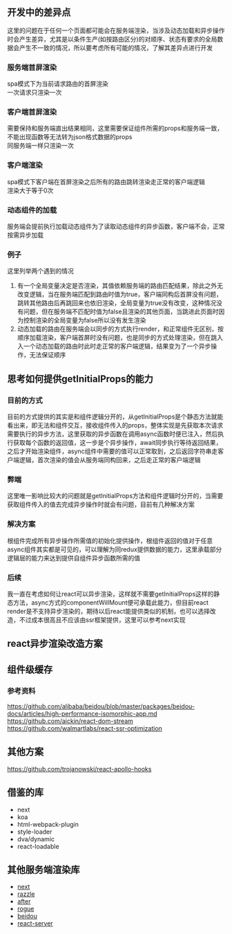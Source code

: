 ## 开发中的差异点
这里的问题在于任何一个页面都可能会在服务端渲染，当涉及动态加载和异步操作时会产生差异，尤其是以条件生产(如按路由区分)的对顺序、状态有要求的全局数据会产生不一致的情况，所以要考虑所有可能的情况，了解其差异点进行开发  

### 服务端首屏渲染
spa模式下为当前请求路由的首屏渲染  
一次请求只渲染一次  

### 客户端首屏渲染
需要保持和服务端直出结果相同，这里需要保证组件所需的props和服务端一致，不能出现函数等无法转为json格式数据的props  
同服务端一样只渲染一次  

### 客户端渲染
spa模式下客户端在首屏渲染之后所有的路由跳转渲染走正常的客户端逻辑  
渲染大于等于0次  

### 动态组件的加载
服务端会提前执行加载动态组件为了读取动态组件的异步函数，客户端不会，正常按需异步加载  

### 例子
这里列举两个遇到的情况  
1. 有一个全局变量决定是否渲染，其值依赖服务端的路由匹配结果，除此之外无改变逻辑，当在服务端匹配到路由时值为true，客户端同构后首屏没有问题，跳转其他路由后再跳回来也依旧渲染，全局变量为true没有改变，这种情况没有问题，但在服务端不匹配时值为false且渲染的其他页面，当跳进此页面时因为控制渲染的全局变量为false所以没有发生渲染
2. 动态加载的路由在服务端会以同步的方式执行render，和正常组件无区别，按顺序加载渲染，客户端首屏时没有问题，也是同步的方式处理渲染，但在跳入入一个动态加载的路由时此时走正常的客户端逻辑，结果变为了一个异步操作，无法保证顺序

## 思考如何提供getInitialProps的能力

### 目前的方式
目前的方式提供的其实是和组件逻辑分开的，从getInitialProps是个静态方法就能看出来，即无法和组件交互，接收组件传入的props，整体实现是先获取本次请求需要执行的异步方法，这里获取的异步函数在调用async函数时便已注入，然后执行获取每个函数的返回值，这一步是个异步操作，await同步执行等待返回结果，之后才开始渲染组件，async组件中需要的值可以正常取到，之后返回字符串走客户端逻辑，首次渲染的值会从服务端同构回来，之后走正常的客户端逻辑  

### 弊端
这里唯一影响比较大的问题就是getInitialProps方法和组件逻辑时分开的，当需要获取组件传入的值去完成异步操作时就会有问题，目前有几种解决方案  

### 解决方案
根组件完成所有异步操作所需值的初始化提供操作，根组件返回的值对于任意async组件其实都是可见的，可以理解为同redux提供数据的能力，这里承载部分逻辑层的能力来达到提供自组件异步函数所需的值  

### 后续
我一直在考虑如何让react可以异步渲染，这样就不需要getInitialProps这样的静态方法，async方式的componentWillMount便可承载此能力，但目前react render是不支持异步渲染的，期待以后react能提供类似的机制，也可以选择改造，不过成本很高且不应该由ssr框架提供，这里可以参考next实现  

## react异步渲染改造方案

## 组件级缓存

### 参考资料
https://github.com/alibaba/beidou/blob/master/packages/beidou-docs/articles/high-performance-isomorphic-app.md
https://github.com/aickin/react-dom-stream
https://github.com/walmartlabs/react-ssr-optimization

## 其他方案
https://github.com/trojanowski/react-apollo-hooks

## 借鉴的库

- next
- koa
- html-webpack-plugin
- style-loader
- dva/dynamic
- react-loadable

## 其他服务端渲染库

- [next](https://github.com/zeit/next.js)
- [razzle](https://github.com/jaredpalmer/razzle)
- [after](https://github.com/jaredpalmer/after.js)
- [rogue](https://github.com/alidcastano/rogue.js)
- [beidou](https://github.com/alibaba/beidou)
- [react-server](https://github.com/redfin/react-server)
